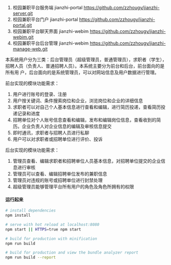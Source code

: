 1.  校园兼职平台服务端 jianzhi-portal https://github.com/zzhougy/jianzhi-server.git
2.  校园兼职平台门户 jianzhi-portal https://github.com/zzhougy/jianzhi-portal.git
3.  校园兼职平台聊天界面 jianzhi-webim https://github.com/zzhougy/jianzhi-webim.git
4.  校园兼职平台后台管理 jianzhi-webim https://github.com/zzhougy/jianzhi-manage-web.git

本系统用户分为三类：后台管理员（超级管理员，普通管理员），求职者（学生），
招聘人员（负责人、普通招聘人员）。本系统主要分为前台和后台，前台面向的是所有用
户，后台面向的是系统管理员，可以对网站信息及用户数据进行管理。

前台实现的模块功能需求：
1) 用户进行账号的登录、注册
2) 用户按关键词、条件搜索岗位和企业，浏览岗位和企业的详细信息
3) 求职者可以对自己个人基本信息进行查看和编辑，进行简历投递，查看简历投递记录和进度
4) 招聘单位对个人账号信息查看和编辑，发布和编辑岗位信息，查看收到的简历。企业负责人对企业信息的编辑及审核信息提交
5) 即时通讯，求职者与招聘人员进行私聊
6) 用户可以对求职者或招聘单位进行评价、投诉

后台实现的模块功能需求：
1) 管理员查看、编辑求职者和招聘单位人员基本信息，对招聘单位提交的企业信息进行审核
2) 管理员可以查看、编辑招聘单位发布的兼职信息
3) 管理员对违规的账号或招聘单位进行封禁处理
4) 超级管理员能够管理平台所有用户的角色及角色所拥有的权限

#### 运行起来
``` bash
# install dependencies
npm install

# serve with hot reload at localhost:8080
npm start || HTTPS=true npm start

# build for production with minification
npm run build

# build for production and view the bundle analyzer report
npm run build --report
```


